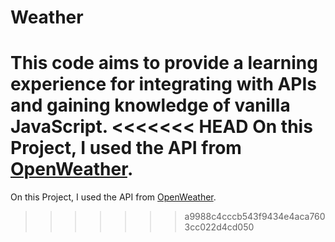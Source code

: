 # Weather

This code aims to provide a learning experience for integrating with APIs and gaining knowledge of vanilla JavaScript.
<<<<<<< HEAD
On this Project, I used the API from [OpenWeather](https://openweathermap.org/).
=======
On this Project, I used the API from [OpenWeather](https://openweathermap.org/).
>>>>>>> a9988c4cccb543f9434e4aca7603cc022d4cd050
